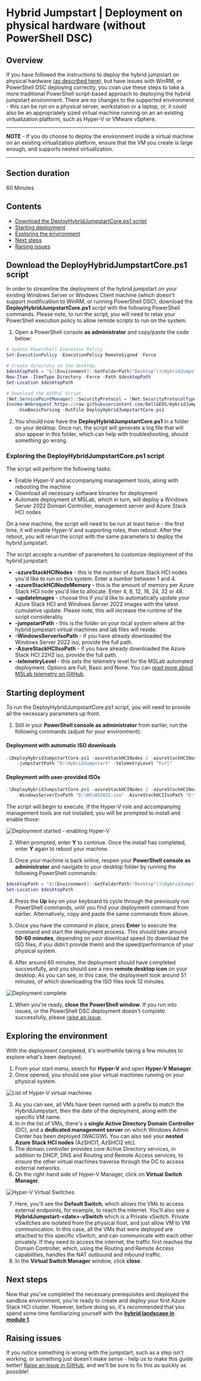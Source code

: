 Hybrid Jumpstart | Deployment on physical hardware (without PowerShell DSC)
==============

Overview <!-- omit in toc -->
-----------
If you have followed the instructions to deploy the hybrid jumpstart on physical hardware ([as described here](/modules/module_0/4_physical_deployment.md)), but have issues with WinRM, or PowerShell DSC deploying correctly, you cvan use these steps to take a more traditional PowerShell script-based approach to deploying the hybrid jumpstart environment.  There are no changes to the supported environment - this can be run on a physical server, workstation or a laptop, or, it could also be an appropriately sized virtual machine running on an an existing virtualization platform, such as Hyper-V or VMware vSphere.
_____________________
**NOTE** - If you do choose to deploy the environment inside a virtual machine on an existing virtualization platform, ensure that the VM you create is large enough, and supports nested virtualization.
_____________________

Section duration <!-- omit in toc -->
-------------
60 Minutes

Contents <!-- omit in toc -->
--------

- [Download the DeployHybridJumpstartCore.ps1 script](#download-the-deployhybridjumpstartcoreps1-script)
- [Starting deployment](#starting-deployment)
- [Exploring the environment](#exploring-the-environment)
- [Next steps](#next-steps)
- [Raising issues](#raising-issues)

Download the DeployHybridJumpstartCore.ps1 script
--------
In order to streamline the deployment of the hybrid jumpstart on your existing Windows Server or Windows Client machine (which doesn't support modificatiion to WinRM, or running PowerShell DSC), download the **DeployHybridJumpstartCore.ps1** script with the following PowerShell commands. Please note, to run the script, you will need to relax your PowerShell execution policy to allow remote scripts to run on the system.

1. Open a PowerShell console **as administrator** and copy/paste the code below:

```powershell
# Update PowerShell Execution Policy
Set-ExecutionPolicy -ExecutionPolicy RemoteSigned -Force

# Create directory on the desktop.
$desktopPath = "$([Environment]::GetFolderPath("Desktop"))\HybridJumpstart"
New-Item -ItemType Directory -Force -Path $desktopPath
Set-Location $desktopPath

# Download the AzSPoC Script.
[Net.ServicePointManager]::SecurityProtocol = [Net.SecurityProtocolType]::Tls12
Invoke-Webrequest https://raw.githubusercontent.com/DellGEOS/HybridJumpstart/main/manual/DeployHybridJumpstartCore.ps1 `
    -UseBasicParsing -OutFile DeployHybridJumpstartCore.ps1
```

2. You should now have the **DeployHybridJumpstartCore.ps1** in a folder on your desktop. Once run, the script will generate a log file that will also appear in this folder, which can help with troubleshooting, should something go wrong.

### Exploring the DeployHybridJumpstartCore.ps1 script <!-- omit in toc -->

The script will perform the following tasks:
* Enable Hyper-V and accompanying management tools, along with rebooting the machine
* Download all necessary software binaries for deployment
* Automate deployment of MSLab, which in turn, will deploy a Windows Server 2022 Domain Controller, management server and Azure Stack HCI nodes

On a new machine, the script will need to be run at least twice - the first time, it will enable Hyper-V and supporting roles, then reboot. After the reboot, you will rerun the script with the same parameters to deploy the hybrid jumpstart.

The script accepts a number of parameters to customize deployment of the hybrid jumpstart:

- **-azureStackHCINodes** - this is the number of Azure Stack HCI nodes you'd like to run on this system. Enter a number between 1 and 4.
- **-azureStackHCINodeMemory** - this is the amount of memory per Azure Stack HCI node you'd like to allocate. Enter 4, 8, 12, 16, 24, 32 or 48.
- **-updateImages** - choose this if you'd like to automatically update your Azure Stack HCI and Windows Server 2022 images with the latest cumulative update. Please note, this will increase the runtime of the script considerably.
- **-jumpstartPath** - this is the folder on your local system where all the hybrid jumpstart virtual machines and lab files will reside.
- **-WindowsServerIsoPath** - if you have already downloaded the Windows Server 2022 iso, provide the full path.
- **-AzureStackHCIIsoPath** - if you have already downloaded the Azure Stack HCI 22H2 iso, provide the full path.
- **-telemetryLevel** - this sets the telemetry level for the MSLab automated deployment. Options are Full, Basic and None. You can [read more about MSLab telemetry on GitHub](https://github.com/microsoft/MSLab/blob/master/Docs/mslab-telemetry.md).

Starting deployment
--------
To run the DeployHybridJumpstartCore.ps1 script, you will need to provide all the necessary parameters up front.

1. Still in your **PowerShell console as administrator** from earlier, run the following commands (adjust for your environment):

#### Deployment with automatic ISO downloads

```powershell
.\DeployHybridJumpstartCore.ps1 -azureStackHCINodes 2 -azureStackHCINodeMemory 16 -updateImages "No" `
    -jumpstartPath "D:\HybridJumpstart" -telemetryLevel "Full"
```

#### Deployment with user-provided ISOs

```powershell
.\DeployHybridJumpstartCore.ps1 -azureStackHCINodes 2 -azureStackHCINodeMemory 16 -updateImages "No" -jumpstartPath "D:\HybridJumpstart" `
    -WindowsServerIsoPath "D:\WS\WS2022.iso" -AzureStackHCIIsoPath "D:\AzSHCI\AzSHCI22H2.iso" -telemetryLevel "Full"
```

The script will begin to execute. If the Hyper-V role and accompanying management tools are not installed, you will be prompted to install and enable those:

![Deployment started - enabling Hyper-V](/modules/module_0/media/deploy_hybrid_jumpstart_enable_hyperv2.png "Deployment started - enabling Hyper-V")

2. When prompted, enter **Y** to continue. Once the install has completed, enter **Y** again to reboot your machine.

3. Once your machine is back online, reopen your **PowerShell console as administrator** and navigate to your desktop folder by running the following PowerShell commands:

```powershell
$desktopPath = "$([Environment]::GetFolderPath("Desktop"))\HybridJumpstart"
Set-Location $desktopPath
```

4. Press the **Up** key on your keyboard to cycle through the previously run PowerShell commands, until you find your deployment command from earlier. Alternatively, copy and paste the same commands from above.

5. Once you have the command in place, press **Enter** to execute the command and start the deployment process. This should take around **50-60 minutes**, depending on your download speed (to download the ISO files, if you didn't provide them) and the speed/performance of your physical system.

6. After around 60 minutes, the deployment should have completed successfully, and you should see a new **remote desktop icon** on your desktop. As you can see, in this case, the deployment took around 51 minutes, of which downloading the ISO files took 12 minutes.

![Deployment complete](/modules/module_0/media/deploy_hybrid_jumpstart_complete2.png "Deployment complete")

1. When you're ready, **close the PowerShell window**. If you run into issues, or the PowerShell DSC deployment doesn't complete successfully, please [raise an issue](#raising-issues).

Exploring the environment
--------
With the deployment completed, it's worthwhile taking a few minutes to explore what's been deployed.

1. From your start menu, search for **Hyper-V** and open **Hyper-V Manager**.
2. Once opened, you should see your virtual machines running on your physical system.

![List of Hyper-V virtual machines](/modules/module_0/media/hyperv_vm_list.png "List of Hyper-V virtual machines")

3. As you can see, all VMs have been named with a prefix to match the HybridJumpstart, then the date of the deployment, along with the specific VM name.
4. In in the list of VMs, there's a **single Active Directory Domain Controller** (DC), and a **dedicated management server** on which Windows Admin Center has been deployed (WACGW). You can also see your **nested Azure Stack HCI nodes** (AzSHCI1, AzSHCI2 etc).
5. The domain controller provides core Active Directory services, in addition to DHCP, DNS and Routing and Remote Access services, to ensure the other virtual machines traverse through the DC to access external networks.
6. On the right-hand side of Hyper-V Manager, click on **Virtual Switch Manager**.

![Hyper-V Virtual Switches](/modules/module_0/media/vswitches.png "Hyper-V Virtual Switches")

7. Here, you'll see the **Default Switch**, which allows the VMs to access external endpoints, for example, to reach the internet. You'll also see a **HybridJumpstart-\<date>-vSwitch** which is a Private vSwitch. Private vSwitches are isolated from the physical host, and just allow VM to VM communication. In this case, all the VMs that were deployed are attached to this specific vSwitch, and can communicate with each other privately. If they need to access the internet, the traffic first reaches the Domain Controller, which, using the Routing and Remote Access capabilities, handles the NAT outbound and inbound traffic.
8. In the **Virtual Switch Manager** window, click **close**.

Next steps
-----------
Now that you've completed the necessary prerequisites and deployed the sandbox environment, you're ready to create and deploy your first Azure Stack HCI cluster. However, before doing so, it's recommended that you spend some time familiarizing yourself with the [**hybrid landscape in module 1**](/modules/module_1/1_hybrid_landscape.md).

Raising issues
-----------
If you notice something is wrong with the jumpstart, such as a step isn't working, or something just doesn't make sense - help us to make this guide better!  [Raise an issue in GitHub](https://github.com/DellGEOS/HybridJumpstart/issues), and we'll be sure to fix this as quickly as possible!